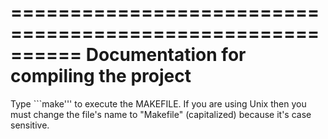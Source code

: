 ==========================================================
Documentation for compiling the project
==========================================================

Type ```make''' to execute the MAKEFILE. If you are using Unix then you must change the file's name to "Makefile" (capitalized) because it's case sensitive.